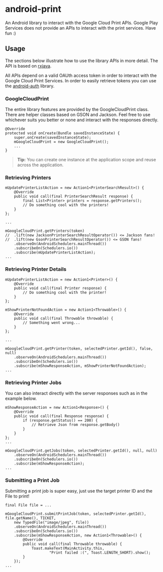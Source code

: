 android-print
============
An Android library to interact with the Google Cloud Print APIs. Google Play Services does not provide an APIs to interact with the print services. Have fun :)

Usage
---------

The sections below illustrate how to use the library APIs in more detail. The API is based on [rxjava][1].

All APIs depend on a valid OAUth access token in order to interact with the Google Cloud Print Services. In order to easily retrieve tokens you can use the [android-auth][2] library.

### GoogleCloudPrint

The entire library features are provided by the GoogleCloudPrint class. There are helper classes based on GSON and Jackson. Feel free to use whichever suits you better or none and interact with the responses directly.

```
@Override
protected void onCreate(Bundle savedInstanceState) {
    super.onCreate(savedInstanceState);
    mGoogleCloudPrint = new GoogleCloudPrint();
    ...
}
```

> **Tip:** You can create one instance at the application scope and reuse across the application.

### Retrieving Printers
```
mUpdatePrinterListAction = new Action1<PrinterSearchResult>() {
    @Override
    public void call(final PrinterSearchResult response) {
        final List<Printer> printers = response.getPrinters();
        // Do something cool with the printers!
    }
};
    
...

mGoogleCloudPrint.getPrinters(token)
//  .lift(new JacksonPrinterSearchResultOperator()) <= Jackson fans!
//  .lift(new GsonPrinterSearchResultOperator()) <= GSON fans!
    .observeOn(AndroidSchedulers.mainThread())
    .subscribeOn(Schedulers.io())
    .subscribe(mUpdatePrinterListAction);
...
```

### Retrieving Printer Details
```
mUpdatePrinterListAction = new Action1<Printer>() {
    @Override
    public void call(final Printer response) {
        // Do something cool with the printer!
    }
};

mShowPrinterNotFoundAction = new Action1<Throwable>() {
    @Override
    public void call(final Throwable throwable) {
        // Something went wrong...
    }
};
 
...

mGoogleCloudPrint.getPrinter(token, selectedPrinter.getId(), false, null)
    .observeOn(AndroidSchedulers.mainThread())
    .subscribeOn(Schedulers.io())
    .subscribe(mShowResponseAction, mShowPrinterNotFoundAction);
...
```

### Retrieving Printer Jobs

You can also interact directly with the server responses such as in the example below.

```
mShowResponseAction = new Action1<Response>() {
    @Override
    public void call(final Response response) {
        if (response.getStatus() == 200) {
            // Retrieve Json from response.getBody()
        }
    }
};
...

mGoogleCloudPrint.getJobs(token, selectedPrinter.getId(), null, null)
    .observeOn(AndroidSchedulers.mainThread())
    .subscribeOn(Schedulers.io())
    .subscribe(mShowResponseAction);
...
```

### Submitting a Print Job

Submitting a print job is super easy, just use the target printer ID and the File to print!

```
final File file = ...

mGoogleCloudPrint.submitPrintJob(token, selectedPrinter.getId(), file.getName(), TICKET,
    new TypedFile("image/jpeg", file))
    .observeOn(AndroidSchedulers.mainThread())
    .subscribeOn(Schedulers.io())
    .subscribe(mShowResponseAction, new Action1<Throwable>() {
        @Override
        public void call(final Throwable throwable) {
            Toast.makeText(MainActivity.this,
                    "Print failed :(", Toast.LENGTH_SHORT).show();
        }
    });
...
```


  [1]: https://github.com/Netflix/RxJava
  [2]: https://github.com/dpsm/android-auth